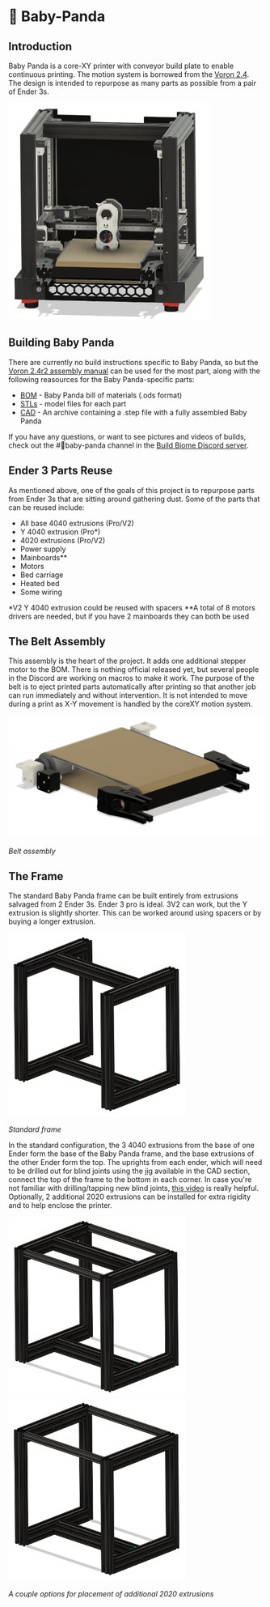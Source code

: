 # 🐼 Baby-Panda
## Introduction
Baby Panda is a core-XY printer with conveyor build plate to enable continuous printing. The motion system is borrowed from the [Voron 2.4](https://vorondesign.com/voron2.4). The design is intended to repurpose as many parts as possible from a pair of Ender 3s.

<p><img src="images/baby_panda.png" width="400"></p>

## Building Baby Panda
There are currently no build instructions specific to Baby Panda, so but the [Voron 2.4r2 assembly manual](https://github.com/VoronDesign/Voron-2/raw/Voron2.4/Manual/Assembly_Manual_2.4r2.pdf) can be used for the most part, along with the following reasources for the Baby Panda-specific parts:
* [BOM](https://github.com/robwaldhauser/Baby-Panda/blob/main/BOM%20Spreadsheet.ods) - Baby Panda bill of materials (.ods format)
* [STLs](https://github.com/robwaldhauser/Baby-Panda/tree/main/STLs) - model files for each part
* [CAD](https://github.com/robwaldhauser/Baby-Panda/tree/main/CAD) - An archive containing a .step file with a fully assembled Baby Panda

If you have any questions, or want to see pictures and videos of builds, check out the #🐼baby-panda channel in the [Build Biome Discord server](https://discord.gg/SpCVg9wG). 

## Ender 3 Parts Reuse
As mentioned above, one of the goals of this project is to repurpose parts from Ender 3s that are sitting around gathering dust. Some of the parts that can be reused include:
* All base 4040 extrusions (Pro/V2)
* Y 4040 extrusion (Pro\*)
* 4020 extrusions (Pro/V2)
* Power supply
* Mainboards\**
* Motors
* Bed carriage
* Heated bed
* Some wiring

\*V2 Y 4040 extrusion could be reused with spacers
\*\*A total of 8 motors drivers are needed, but if you have 2 mainboards they can both be used

## The Belt Assembly
This assembly is the heart of the project. It adds one additional stepper motor to the BOM. There is nothing official released yet, but several people in the Discord are working on macros to make it work. The purpose of the belt is to eject printed parts automatically after printing so that another job can run immediately and without intervention. It is not intended to move during a print as X-Y movement is handled by the coreXY motion system.
<p><img src="images/belt_assembly.png" width="600"></p>
<p><em>Belt assembly</em></p>

## The Frame
The standard Baby Panda frame can be built entirely from extrusions salvaged from 2 Ender 3s. Ender 3 pro is ideal. 3V2 can work, but the Y extrusion is slightly shorter. This can be worked around using spacers or by buying a longer extrusion.

<p><img src="images/standard_frame.png" width="350"></p>
<p><em>Standard frame</em></p>

<p>In the standard configuration, the 3 4040 extrusions from the base of one Ender form the base of the Baby Panda frame, and the base extrusions of the other Ender  form the top. The uprights from each ender, which will need to be drilled out for blind joints using the <a href="https://github.com/robwaldhauser/Baby-Panda/blob/main/STLs/Drilling%20Jig.stl">jig</a> available in the CAD section, connect the top of the frame to the bottom in each corner. In case you're not familiar with drilling/tapping new blind joints, <a href="https://www.youtube.com/watch?v=2dvbn0rWA60&ab_channel=CanuckCreator">this video</a> is really helpful. Optionally, 2 additional 2020 extrusions can be installed for extra rigidity and to help enclose the printer.</p>

<p><img src="images/standard_frame_plus_2_2020s.png" width="350"><img src="images/standard_frame_plus_2_2020s_less_top_4040_crossbar.png" width="350"></p>
<p><em>A couple options for placement of additional 2020 extrusions</em></p>
